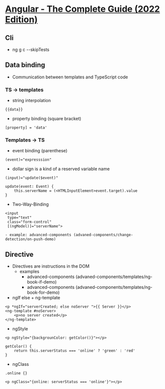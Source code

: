 # [Angular - The Complete Guide (2022 Edition)](https://www.udemy.com/course/the-complete-guide-to-angular-2/learn/practice/268/introduction#overview)

## Cli
* ng g c <name> --skipTests

## Data binding
* Communication between templates and TypeScript code
### TS -> templates
* string interpolation
```
{{data}}
```
* property binding (square bracket)
```
[property] = 'data'
```
### Templates -> TS
* event binding (parenthese)
```
(event)="expresssion"
```

* dollar sign is a kind of a reserved variable name
```
(input)="update($event)"

update(event: Event) {
    this.serverName = (<HTMLInputElement>event.target).value
}
```
* Two-Way-Binding
```
<input
 type="text"
 class="form-control"
 [(ngModel)]="serverName">
```
    - example: advanced-components (advaned-components/change-detection/on-push-demo)

## Directive
* Directives are instructions in the DOM
    - examples
        - advanced-components (advaned-components/templates/ng-book-if-demo)
        - advanced-components (advaned-components/templates/ng-book-for-demo)
* ngIf else + ng-template
```
<p *ngIf="serverCreated; else noServer ">{{ Server }}</p>
<ng-template #noServer>
    <p>no server created</p>
</ng-template>
```

* ngStyle

```
<p ngStyle="{backgrounColor: getColor()}"></p>

getColor() {
    return this.serverStatus === 'online' ? 'green' : 'red'
}
```

* ngClass

```
.online {}

<p ngClass="{online: serverStatus === 'online'}"></p>
```
